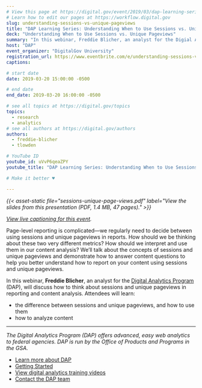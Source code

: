 ```yaml
---
# View this page at https://digital.gov/event/2019/03/dap-learning-series-understanding-when-use
# Learn how to edit our pages at https://workflow.digital.gov
slug: understanding-sessions-vs-unique-pageviews
title: "DAP Learning Series: Understanding When to Use Sessions vs. Unique Pageviews"
deck: "Understanding When to Use Sessions vs. Unique Pageviews"
summary: "In this webinar, Freddie Blicher, an analyst for the Digial Analytics Program, will discuss how to think about sessions and unique pageviews in reporting and content analysis."
host: "DAP"
event_organizer: "DigitalGov University"
registration_url: https://www.eventbrite.com/e/understanding-sessions-vs-unique-pageviews-registration-58648809167
captions: 

# start date
date: 2019-03-20 15:00:00 -0500

# end date
end_date: 2019-03-20 16:00:00 -0500

# see all topics at https://digital.gov/topics
topics: 
  - research
  - analytics
# see all authors at https://digital.gov/authors
authors: 
  - freddie-blicher
  - tlowden

# YouTube ID
youtube_id: uVvP6qeaZPY
youtube_title: "DAP Learning Series: Understanding When to Use Sessions vs. Unique Pageviews"

# Make it better ♥

---
```

_{{< asset-static file="sessions-unique-page-views.pdf" label="View the slides from this presentation (PDF, 1.4 MB, 47 pages)." >}}_

_[View live captioning for this event](https://www.captionedtext.com/client/event.aspx?EventID=3946624&CustomerID=321)._

Page-level reporting is complicated&mdash;we regularly need to decide between using sessions and unique pageviews in reports. How should we be thinking about these two very different metrics? How should we interpret and use them in our content analysis? We’ll talk about the concepts of sessions and unique pageviews and demonstrate how to answer content questions to help you better understand how to report on your content using sessions and unique pageviews.

In this webinar, **Freddie Blicher**, an analyst for the [Digital Analytics Program](https://digital.gov/dap/) (DAP), will discuss how to think about sessions and unique pageviews in reporting and content analysis. Attendees will learn:

* the difference between sessions and unique pageviews, and how to use them
* how to analyze content

---

*The Digital Analytics Program (DAP) offers advanced, easy web analytics to federal agencies. DAP is run by the Office of Products and Programs in the GSA.*

* [Learn more about DAP](https://www.digitalgov.gov/services/dap/)
* [Getting Started](https://github.com/digital-analytics-program/gov-wide-code)
* [View digital analytics training videos](https://www.youtube.com/playlist?list=PLd9b-GuOJ3nFwlyvLFUtmDpYFKezhot8P)
* [Contact the DAP team](mailto:dap@support.digitalgov.gov)

